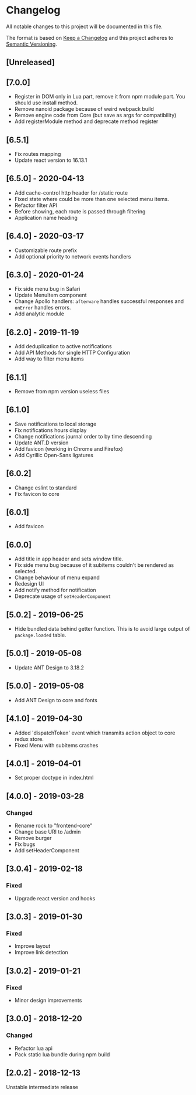 # Changelog
All notable changes to this project will be documented in this file.

The format is based on [Keep a Changelog](http://keepachangelog.com/en/1.0.0/)
and this project adheres to [Semantic Versioning](http://semver.org/spec/v2.0.0.html).

## [Unreleased]

## [7.0.0]

- Register in DOM only in Lua part, remove it from npm module part. You should use install method.
- Remove nanoid package because of weird webpack build
- Remove engine code from Core (but save as args for compatibility)
- Add registerModule method and deprecate method register

## [6.5.1]

- Fix routes mapping
- Update react version to 16.13.1

## [6.5.0] - 2020-04-13

- Add cache-control http header for /static route
- Fixed state where could be more than one selected menu items.
- Refactor filter API
- Before showing, each route is passed through filtering
- Application name heading

## [6.4.0] - 2020-03-17

- Customizable route prefix
- Add optional priority to network events handlers

## [6.3.0] - 2020-01-24

- Fix side menu bug in Safari
- Update MenuItem component
- Change Apollo handlers: `afterware` handles successful responses and `onError` handles errors.
- Add analytic module

## [6.2.0] - 2019-11-19

- Add deduplication to active notifications
- Add API Methods for single HTTP Configuration
- Add way to filter menu items

## [6.1.1]

- Remove from npm version useless files

## [6.1.0]

- Save notifications to local storage
- Fix notifications hours display
- Change notifications journal order to by time descending
- Update ANT.D version
- Add favicon (working in Chrome and Firefox)
- Add Cyrillic Open-Sans ligatures

## [6.0.2]

- Change eslint to standard
- Fix favicon to core

## [6.0.1]

- Add favicon

## [6.0.0]

- Add title in app header and sets window title.
- Fix side menu bug because of it subitems couldn't be rendered as selected.
- Change behaviour of menu expand
- Redesign UI
- Add notify method for notification
- Deprecate usage of `setHeaderComponent`

## [5.0.2] - 2019-06-25

- Hide bundled data behind getter function.
  This is to avoid large output of `package.loaded` table.

## [5.0.1] - 2019-05-08

- Update ANT Design to 3.18.2

## [5.0.0] - 2019-05-08

- Add ANT Design to core and fonts

## [4.1.0] - 2019-04-30

- Added 'dispatchToken' event which transmits action object to core redux store.
- Fixed Menu with subitems crashes

## [4.0.1] - 2019-04-01

- Set proper doctype in index.html

## [4.0.0] - 2019-03-28

### Changed

- Rename rock to "frontend-core"
- Change base URI to /admin
- Remove burger
- Fix bugs
- Add setHeaderComponent

## [3.0.4] - 2019-02-18

### Fixed

- Upgrade react version and hooks

## [3.0.3] - 2019-01-30

### Fixed

- Improve layout
- Improve link detection

## [3.0.2] - 2019-01-21

### Fixed

- Minor design improvements

## [3.0.0] - 2018-12-20

### Changed

- Refactor lua api
- Pack static lua bundle during npm build

## [2.0.2] - 2018-12-13

Unstable intermediate release
